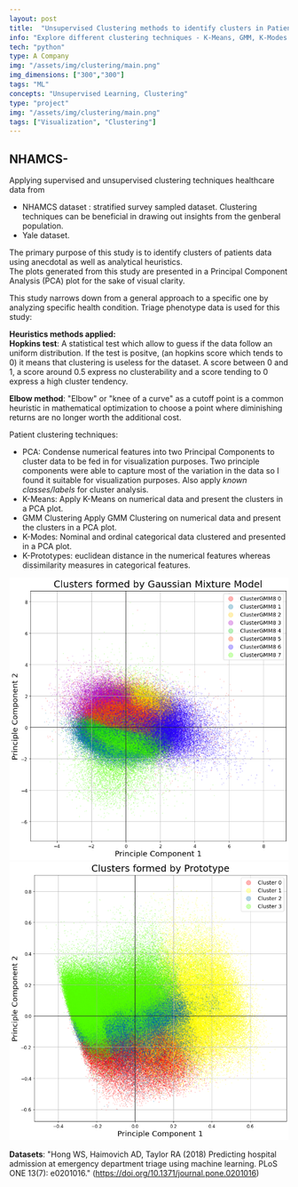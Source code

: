 ```yaml
---
layout: post
title:  "Unsupervised Clustering methods to identify clusters in Patients"
info: "Explore different clustering techniques - K-Means, GMM, K-Modes and K-Prototypes to segregate patients data and visualize it using PCA decomposition"
tech: "python"
type: A Company
img: "/assets/img/clustering/main.png" 
img_dimensions: ["300","300"]
tags: "ML"
concepts: "Unsupervised Learning, Clustering"
type: "project"
img: "/assets/img/clustering/main.png"
tags: ["Visualization", "Clustering"]
---
```



## NHAMCS-

Applying supervised and unsupervised clustering techniques healthcare data from
- NHAMCS dataset : stratified survey sampled dataset. Clustering techniques can be beneficial in drawing out insights from the genberal population.
- Yale dataset.

The primary purpose of this study is to identify clusters of patients data using anecdotal as well as analytical heuristics.  
The plots generated from this study are presented in a Principal Component Analysis (PCA) plot for the sake of visual clarity.   

This study narrows down from a general approach to a specific one by analyzing specific health condition.
Triage phenotype data is used for this study:

__Heuristics methods applied:__ <br>
__Hopkins test__: A statistical test which allow to guess if the data follow an uniform distribution. If the test is positve, (an hopkins score which tends to 0) it means that clustering is useless for the dataset. A score between 0 and 1, a score around 0.5 express no clusterability and a score tending to 0 express a high cluster tendency.<br>

__Elbow method__:
"Elbow" or "knee of a curve" as a cutoff point is a common heuristic in mathematical optimization to choose a point where diminishing returns are no longer worth the additional cost.

Patient clustering techniques:
- PCA: 
Condense numerical features into two Principal Components to cluster data to be fed in for visualization purposes. Two principle components were able to capture most of the variation in the data so I found it suitable for visualization purposes. Also apply _known classes/labels_ for cluster analysis. <br>
- K-Means: 
Apply K-Means on numerical data and present the clusters in a PCA plot.<br>
- GMM Clustering
Apply GMM Clustering on numerical data and present the clusters in a PCA plot.<br>
- K-Modes:
Nominal and ordinal categorical data clustered and presented in a PCA plot.<br>
- K-Prototypes: euclidean distance in the numerical features whereas dissimilarity measures in categorical features.


<img src="/assets/img/clustering/gmm.png"> 
<br>
<img src="/assets/img/clustering/main.png"> 




__Datasets__:
"Hong WS, Haimovich AD, Taylor RA (2018) Predicting hospital admission at emergency department triage using machine learning. PLoS ONE 13(7): e0201016." (https://doi.org/10.1371/journal.pone.0201016)





